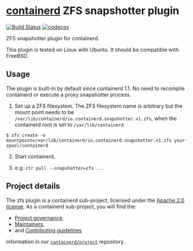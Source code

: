 # [containerd](https://github.com/containerd/containerd) ZFS snapshotter plugin

[![Build Status](https://travis-ci.org/containerd/zfs.svg)](https://travis-ci.org/containerd/zfs)
[![codecov](https://codecov.io/gh/containerd/zfs/branch/master/graph/badge.svg)](https://codecov.io/gh/containerd/zfs)

ZFS snapshotter plugin for containerd.

This plugin is tested on Linux with Ubuntu.  It should be compatible with FreeBSD.

## Usage

The plugin is built-in by default since containerd 1.1.
No need to recompile containerd or execute a proxy snapshotter process.

1. Set up a ZFS filesystem.
The ZFS filesystem name is arbitrary but the mount point needs to be `/var/lib/containerd/io.containerd.snapshotter.v1.zfs`, when the containerd root is set to `/var/lib/containerd`.
```console
$ zfs create -o mountpoint=/var/lib/containerd/io.containerd.snapshotter.v1.zfs your-zpool/containerd
```

2. Start containerd.

3. e.g. `ctr pull --snapshotter=zfs ...`

## Project details

The zfs plugin is a containerd sub-project, licensed under the [Apache 2.0 license](./LICENSE).
As a containerd sub-project, you will find the:
 * [Project governance](https://github.com/containerd/project/blob/master/GOVERNANCE.md),
 * [Maintainers](https://github.com/containerd/project/blob/master/MAINTAINERS),
 * and [Contributing guidelines](https://github.com/containerd/project/blob/master/CONTRIBUTING.md)

information in our [`containerd/project`](https://github.com/containerd/project) repository.
